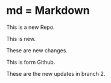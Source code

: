 # md = Markdown

This is a new Repo.


This is new.

These are new changes.

This is form Github.

These are the new updates in branch 2.